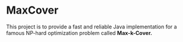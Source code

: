 # MaxCover

This project is to provide a fast and reliable Java implementation for a famous NP-hard optimization problem called **Max-k-Cover.** 
